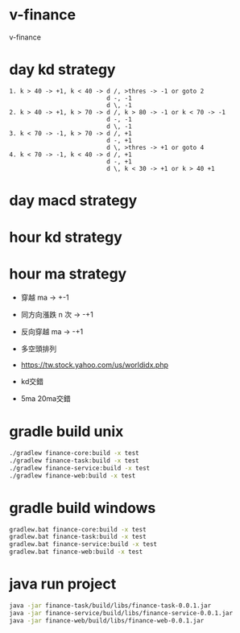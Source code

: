 # v-finance
v-finance

# day kd strategy
```
1. k > 40 -> +1, k < 40 -> d /, >thres -> -1 or goto 2
                           d -, -1
                           d \, -1
2. k > 40 -> +1, k > 70 -> d /, k > 80 -> -1 or k < 70 -> -1 
                           d -, -1
                           d \, -1
3. k < 70 -> -1, k > 70 -> d /, +1 
                           d -, +1
                           d \, >thres -> +1 or goto 4
4. k < 70 -> -1, k < 40 -> d /, +1
                           d -, +1
                           d \, k < 30 -> +1 or k > 40 +1
```  

# day macd strategy
  

# hour kd strategy

# hour ma strategy
  * 穿越 ma -> +-1
  * 同方向漲跌 n 次 -> -+1
  * 反向穿越 ma -> -+1
  
* 多空頭排列
* https://tw.stock.yahoo.com/us/worldidx.php
* kd交錯
* 5ma 20ma交錯

# gradle build unix
```sh
./gradlew finance-core:build -x test
./gradlew finance-task:build -x test
./gradlew finance-service:build -x test
./gradlew finance-web:build -x test
```

# gradle build windows
```sh
gradlew.bat finance-core:build -x test
gradlew.bat finance-task:build -x test
gradlew.bat finance-service:build -x test
gradlew.bat finance-web:build -x test
```

# java run project
```sh
java -jar finance-task/build/libs/finance-task-0.0.1.jar
java -jar finance-service/build/libs/finance-service-0.0.1.jar
java -jar finance-web/build/libs/finance-web-0.0.1.jar
```
